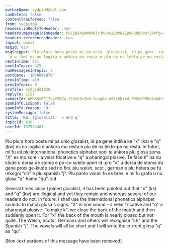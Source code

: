 ```yaml
---
authorName: sydpidd@aol.com
canDelete: false
contentTrasformed: false
from: sydpidd@...
headers.inReplyToHeader: .nan
headers.messageIdInHeader: PDE5Ni4yNmMxNTc3MS4yZDdmN2EzNkBhb2wuY29tPg==
headers.referencesHeader: .nan
layout: email
msgId: 420
msgSnippet: Plu plura horo poste mi pa unio  glosalist, id pa gene  indika ke x (ks)
  e q (kw) es no logika e ankora mu resta e plu de na lekto-pe no resta. In futuri,
nextInTime: 421
nextInTopic: 425
numMessagesInTopic: 3
postDate: '1078861878'
prevInTime: 419
prevInTopic: 0
profile: sydpidd1926
replyTo: LIST
senderId: WMHK0oREI7CyY5BZu_JE4SG9cIbH-lnugDd-e9ls5Dibd_FWRx5PMDc0uQ4tIokEvrsPCe6d
spamInfo.isSpam: false
spamInfo.reason: '0'
systemMessage: false
title: 'Re: [glosalist]  x and q'
topicId: 420
userId: 137587403
---
```




Plu plura horo poste mi pa unio  glosalist, id pa gene  indika ke "x" (ks) e 
"q" (kw) es no logika e ankora mu resta e plu de na lekto-pe no resta. In 
futuri, mi fu uti plu international phonetics alphabet soni te ankora plu glosa 
sema. "X" es mo soni - a velar fricative e "q" a pharingal plosive.
Te face  k" na du  klude u dorsa de  stoma e po-co subito aperi id. pro "x" u 
dorsa de stoma du gene  proxi ge-klude sed no fini. plu welsh, scot , german 
e plu hetera pe fu rekogni "ch" e plu spanish "j".
Plu panto vokali fu es brevi e mi fu grafo u nu glosa "q" homo "qu".
sid

Several times since I joined glosalist, it has been pointed out that "x" (ks) 
and "q" (kw) are illogical and yet they remain and whereas several of our 
readers do not. In future, I shall use the international phonetics alphabet 
sounds to match glosa's signs. "X" is one sound - a velar fricative and "q" a 
pharyngal plosive.
To make k", we close the back of the mouth and then suddenly open it. For "x" 
the back of the mouth is nearly closed but not quite. The Welsh, Scots , 
Germans and others will recognise "ch" and the Spanish "j".
The vowels will all be short and I will write the current glosa "q" as "qu".


[Non-text portions of this message have been removed]


